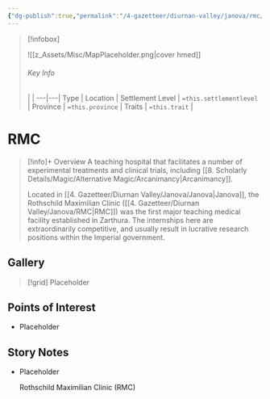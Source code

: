 ```yaml
---
{"dg-publish":true,"permalink":"/4-gazetteer/diurnan-valley/janova/rmc/","noteIcon":""}
---
```



> [!infobox]
> 
> ![[z_Assets/Misc/MapPlaceholder.png\|cover hmed]]
> ###### Key Info
>  |   |
> ---|---|
> Type | Location |
> Settlement Level | `=this.settlementlevel` |
> Province | `=this.province` |
> Traits | `=this.trait` |

# RMC

> [!info]+ Overview
> A teaching hospital that facilitates a number of experimental treatments and clinical trials, including [[8. Scholarly Details/Magic/Alternative Magic/Arcanimancy\|Arcanimancy]].
> 
> Located in [[4. Gazetteer/Diurnan Valley/Janova/Janova\|Janova]], the Rothschild Maximilian Clinic ([[4. Gazetteer/Diurnan Valley/Janova/RMC\|RMC]]) was the first major teaching medical facility established in Zarthura. The internships here are extraordinarily competitive, and usually result in lucrative research positions within the Imperial government.  

## Gallery

>[!grid]
>Placeholder


## Points of Interest

- Placeholder

## Story Notes

- Placeholder
  
  Rothschild Maximilian Clinic (RMC)